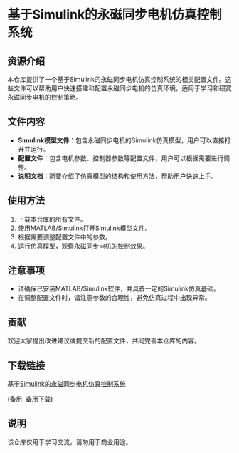 # 基于Simulink的永磁同步电机仿真控制系统

## 资源介绍

本仓库提供了一个基于Simulink的永磁同步电机仿真控制系统的相关配置文件。这些文件可以帮助用户快速搭建和配置永磁同步电机的仿真环境，适用于学习和研究永磁同步电机的控制策略。

## 文件内容

- **Simulink模型文件**：包含永磁同步电机的Simulink仿真模型，用户可以直接打开并运行。
- **配置文件**：包含电机参数、控制器参数等配置文件，用户可以根据需要进行调整。
- **说明文档**：简要介绍了仿真模型的结构和使用方法，帮助用户快速上手。

## 使用方法

1. 下载本仓库的所有文件。
2. 使用MATLAB/Simulink打开Simulink模型文件。
3. 根据需要调整配置文件中的参数。
4. 运行仿真模型，观察永磁同步电机的控制效果。

## 注意事项

- 请确保已安装MATLAB/Simulink软件，并具备一定的Simulink仿真基础。
- 在调整配置文件时，请注意参数的合理性，避免仿真过程中出现异常。

## 贡献

欢迎大家提出改进建议或提交新的配置文件，共同完善本仓库的内容。

## 下载链接
[基于Simulink的永磁同步电机仿真控制系统](https://pan.quark.cn/s/972d63b26eb0) 

(备用: [备用下载](https://pan.baidu.com/s/1-cbUXwp4T8M1BPA7HVS9vw?pwd=1234))

## 说明

该仓库仅用于学习交流，请勿用于商业用途。
